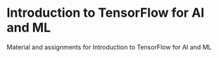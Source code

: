 # Introduction to TensorFlow for AI and ML

Material and assignments for Introduction to TensorFlow for AI and ML